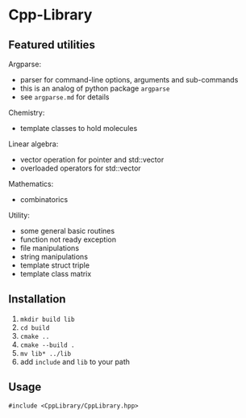 # Cpp-Library

## Featured utilities
Argparse:
* parser for command-line options, arguments and sub-commands
* this is an analog of python package `argparse`
* see `argparse.md` for details

Chemistry:
* template classes to hold molecules

Linear algebra:
* vector operation for pointer and std::vector
* overloaded operators for std::vector

Mathematics:
* combinatorics

Utility:
* some general basic routines
* function not ready exception
* file manipulations
* string manipulations
* template struct triple
* template class matrix

## Installation
1. `mkdir build lib`
2. `cd build`
3. `cmake ..`
4. `cmake --build .`
5. `mv lib* ../lib`
6. add `include` and `lib` to your path

## Usage
`#include <CppLibrary/CppLibrary.hpp>`

